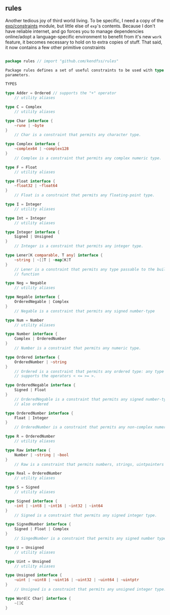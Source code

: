 rules
---

Another tedious joy of third world living.
To be specific, I need a copy of the [exp/constraints][original] module, but little else of `exp`'s contents. Because I don't have reliable internet, and go forces you to manage dependencies online/adopt a language-specific environment to benefit from it's new `work` feature, it becomes necessary to hold on to extra copies of stuff. 
That said, it now contains a few other primitive constraints


```go

package rules // import "github.com/kendfss/rules"

Package rules defines a set of useful constraints to be used with type
parameters.

TYPES

type Adder = Ordered // supports the "+" operator
    // utility aliases

type C = Complex
    // utility aliases

type Char interface {
	~rune | ~byte
}
    // Char is a constraint that permits any character type.

type Complex interface {
	~complex64 | ~complex128
}
    // Complex is a constraint that permits any complex numeric type.

type F = Float
    // utility aliases

type Float interface {
	~float32 | ~float64
}
    // Float is a constraint that permits any floating-point type.

type I = Integer
    // utility aliases

type Int = Integer
    // utility aliases

type Integer interface {
	Signed | Unsigned
}
    // Integer is a constraint that permits any integer type.

type Lener[K comparable, T any] interface {
	~string | ~[]T | ~map[K]T
}
    // Lener is a constraint that permits any type passable to the builtin len
    // function

type Neg = Negable
    // utility aliases

type Negable interface {
	OrderedNegable | Complex
}
    // Negable is a constraint that permits any signed number-type

type Num = Number
    // utility aliases

type Number interface {
	Complex | OrderedNumber
}
    // Number is a constraint that permits any numeric type.

type Ordered interface {
	OrderedNumber | ~string
}
    // Ordered is a constraint that permits any ordered type: any type that
    // supports the operators < <= >= >.

type OrderedNegable interface {
	Signed | Float
}
    // OrderedNegable is a constraint that permits any signed number-type that is
    // also ordered

type OrderedNumber interface {
	Float | Integer
}
    // OrderedNumber is a constraint that permits any non-complex numeric type.

type R = OrderedNumber
    // utility aliases

type Raw interface {
	Number | ~string | ~bool
}
    // Raw is a constraint that permits numbers, strings, uintpointers and booleans

type Real = OrderedNumber
    // utility aliases

type S = Signed
    // utility aliases

type Signed interface {
	~int | ~int8 | ~int16 | ~int32 | ~int64
}
    // Signed is a constraint that permits any signed integer type.

type SignedNumber interface {
	Signed | Float | Complex
}
    // SingedNumber is a constraint that permits any signed number type

type U = Unsigned
    // utility aliases

type Uint = Unsigned
    // utility aliases

type Unsigned interface {
	~uint | ~uint8 | ~uint16 | ~uint32 | ~uint64 | ~uintptr
}
    // Unsigned is a constraint that permits any unsigned integer type.

type Word[C Char] interface {
	~[]C
}

```



[original]: https://github.com/golang/exp/tree/master/constraints
